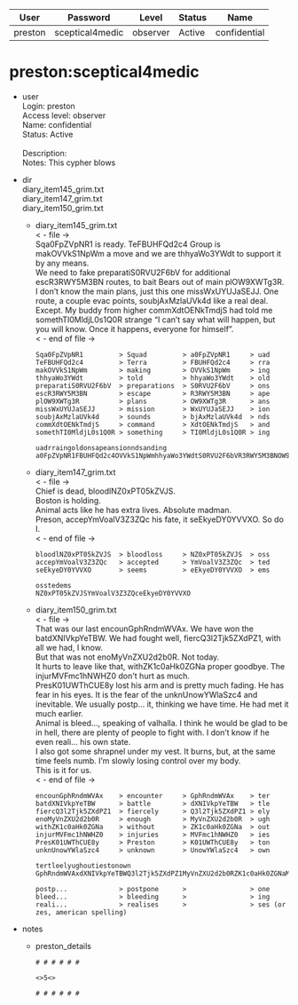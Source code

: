 | User         | Password                          | Level    | Status     | Name          |  
|--------------|-----------------------------------|----------|------------|---------------|  
| preston      | sceptical4medic                   | observer | Active     | confidential  | 

# preston:sceptical4medic
* user  
  	Login: preston  <br>
  	Access level: observer  <br>
  	Name: confidential  <br>
  	Status: Active  <br>	  
    Description:  <br>
    Notes: This cypher blows

* dir<br>
    diary_item145_grim.txt <br>
    diary_item147_grim.txt <br>
    diary_item150_grim.txt <br>
    
  * diary_item145_grim.txt <br>
      < - file -> <br>
      Sqa0FpZVpNR1 is ready. TeFBUHFQd2c4 Group is makOVVkS1NpWm a move and we are thhyaWo3YWdt to support it by any means. <br>
      We need to fake preparatiS0RVU2F6bV for additional escR3RWY5M3BN routes, to bait Bears out of main plOW9XWTg3R. <br>
      I don’t know the main plans, just this one missWxUYUJaSEJJ. One route, a couple evac points, soubjAxMzlaUVk4d like a real deal. <br>
      Except. My buddy from higher commXdtOENkTmdjS had told me somethTI0MldjL0s1Q0R strange “I can’t say what will happen, but you will know. Once it happens, everyone for himself”. <br>
      < - end of file ->
    
      ```
      Sqa0FpZVpNR1         > Squad         > a0FpZVpNR1     > uad
      TeFBUHFQd2c4         > Terra         > FBUHFQd2c4     > rra
      makOVVkS1NpWm        > making        > OVVkS1NpWm     > ing
      thhyaWo3YWdt         > told          > hhyaWo3YWdt    > old
      preparatiS0RVU2F6bV  > preparations  > S0RVU2F6bV     > ons
      escR3RWY5M3BN        > escape        > R3RWY5M3BN     > ape
      plOW9XWTg3R          > plans         > OW9XWTg3R      > ans
      missWxUYUJaSEJJ      > mission       > WxUYUJaSEJJ    > ion
      soubjAxMzlaUVk4d     > sounds        > bjAxMzlaUVk4d  > nds
      commXdtOENkTmdjS     > command       > XdtOENkTmdjS   > and
      somethTI0MldjL0s1Q0R > something     > TI0MldjL0s1Q0R > ing

      uadrraingoldonsapeansionndsanding
      a0FpZVpNR1FBUHFQd2c4OVVkS1NpWmhhyaWo3YWdtS0RVU2F6bVR3RWY5M3BNOW9XWTg3RWxUYUJaSEJJbjAxMzlaUVk4dXdtOENkTmdjSTI0MldjL0s1Q0R
      ```
    
  * diary_item147_grim.txt <br>
      < - file -> <br>
      Chief is dead, bloodlNZ0xPT05kZVJS. <br>
      Boston is holding. <br>
      Animal acts like he has extra lives. Absolute madman. <br>
      Preson, accepYmVoalV3Z3ZQc his fate, it seEkyeDY0YVVXO. So do I. <br>
      < - end of file ->
    
      ```
      bloodlNZ0xPT05kZVJS  > bloodloss     > NZ0xPT05kZVJS  > oss
      accepYmVoalV3Z3ZQc   > accepted      > YmVoalV3Z3ZQc  > ted
      seEkyeDY0YVVXO       > seems         > eEkyeDY0YVVXO  > ems

      osstedems
      NZ0xPT05kZVJSYmVoalV3Z3ZQceEkyeDY0YVVXO
      ```

  * diary_item150_grim.txt <br>
      < - file -> <br>
      That was our last encounGphRndmWVAx. We have won the batdXNIVkpYeTBW. We had fought well, fiercQ3l2Tjk5ZXdPZ1, with all we had, I know. <br>
      But that was not enoMyVnZXU2d2b0R. Not today. <br>
      It hurts to leave like that, withZK1c0aHk0ZGNa proper goodbye. The injurMVFmc1hNWHZ0 don't hurt as much. <br>
      PresK01UWThCUE8y lost his arm and is pretty much fading. He has fear in his eyes. It is the fear of the unknUnowYWlaSzc4 and inevitable. We usually postp... it, thinking we have time. He had met it much earlier. <br>
      Animal is bleed..., speaking of valhalla. I think he would be glad to be in hell, there are plenty of people to fight with. I don’t know if he even reali... his own state. <br>
      I also got some shrapnel under my vest. It burns, but, at the same time feels numb. I’m slowly losing control over my body. <br>
      This is it for us. <br>
      < - end of file ->
    
      ```
      encounGphRndmWVAx    > encounter     > GphRndmWVAx    > ter
      batdXNIVkpYeTBW      > battle        > dXNIVkpYeTBW   > tle
      fiercQ3l2Tjk5ZXdPZ1  > fiercely      > Q3l2Tjk5ZXdPZ1 > ely
      enoMyVnZXU2d2b0R     > enough        > MyVnZXU2d2b0R  > ugh
      withZK1c0aHk0ZGNa    > without       > ZK1c0aHk0ZGNa  > out
      injurMVFmc1hNWHZ0    > injuries      > MVFmc1hNWHZ0   > ies
      PresK01UWThCUE8y     > Preston       > K01UWThCUE8y   > ton
      unknUnowYWlaSzc4     > unknown       > UnowYWlaSzc4   > own

      tertleelyughoutiestonown
      GphRndmWVAxdXNIVkpYeTBWQ3l2Tjk5ZXdPZ1MyVnZXU2d2b0RZK1c0aHk0ZGNaMVFmc1hNWHZ0K01UWThCUE8yUnowYWlaSzc4

      postp...             > postpone      >                > one
      bleed...             > bleeding      >                > ing
      reali...             > realises      >                > ses (or zes, american spelling)
      
      ```
  
* notes
  * preston_details
    ```
    # # # # # #

    <>5<>

    # # # # # #
    ```
